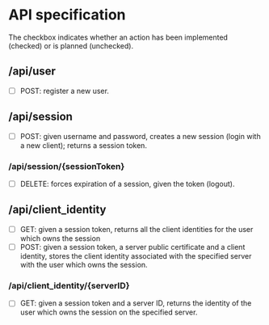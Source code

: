 # API specification

The checkbox indicates whether an action has been implemented (checked) or is planned (unchecked).

## /api/user
- [ ] POST: register a new user.

## /api/session
- [ ] POST: given username and password, creates a new session (login with a new client); returns a session token.

### /api/session/{sessionToken}
- [ ] DELETE: forces expiration of a session, given the token (logout).

## /api/client_identity
- [ ] GET: given a session token, returns all the client identities for the user which owns the session
- [ ] POST: given a session token, a server public certificate and a client identity, stores the client identity associated with the specified server with the user which owns the session.

### /api/client_identity/{serverID}
- [ ] GET: given a session token and a server ID, returns the identity of the user which owns the session on the specified server.
